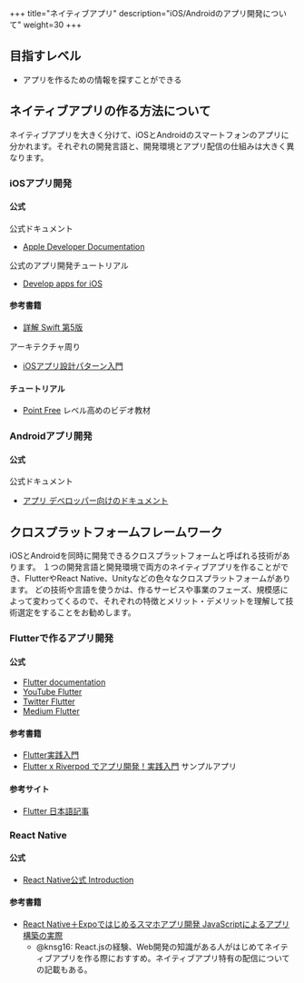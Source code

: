 +++
title="ネイティブアプリ"
description="iOS/Androidのアプリ開発について"
weight=30
+++

## 目指すレベル
- アプリを作るための情報を探すことができる

## ネイティブアプリの作る方法について
ネイティブアプリを大きく分けて、iOSとAndroidのスマートフォンのアプリに分かれます。それぞれの開発言語と、開発環境とアプリ配信の仕組みは大きく異なります。

### iOSアプリ開発
#### 公式
公式ドキュメント
- [Apple Developer Documentation](https://developer.apple.com/documentation/)

公式のアプリ開発チュートリアル
- [Develop apps for iOS](https://developer.apple.com/tutorials/app-dev-training/getting-started-with-scrumdinger)

#### 参考書籍　
- [詳解 Swift 第5版](https://www.sbcr.jp/product/4815604073/)

アーキテクチャ周り
- [iOSアプリ設計パターン入門](https://peaks.cc/iOS_architecture) 

#### チュートリアル
- [Point Free](https://www.pointfree.co/) レベル高めのビデオ教材


### Androidアプリ開発
#### 公式
公式ドキュメント
- [アプリ デベロッパー向けのドキュメント](https://developer.android.com/docs/)

## クロスプラットフォームフレームワーク
iOSとAndroidを同時に開発できるクロスプラットフォームと呼ばれる技術があります。
１つの開発言語と開発環境で両方のネイティブアプリを作ることができ、FlutterやReact Native、Unityなどの色々なクロスプラットフォームがあります。
どの技術や言語を使うかは、作るサービスや事業のフェーズ、規模感によって変わってくるので、それぞれの特徴とメリット・デメリットを理解して技術選定をすることをお勧めします。

### Flutterで作るアプリ開発
#### 公式
- [Flutter documentation](https://docs.flutter.dev/)
- [YouTube Flutter](https://www.youtube.com/@flutterdev)
- [Twitter Flutter](https://twitter.com/FlutterDev)
- [Medium Flutter](https://medium.com/flutter)

#### 参考書籍　
- [Flutter実践入門](https://zenn.dev/kazutxt/books/flutter_practice_introduction/viewer/01_chapter0_aboutme)
- [Flutter x Riverpod でアプリ開発！実践入門](https://zenn.dev/riscait/books/flutter-riverpod-practical-introduction) サンプルアプリ

#### 参考サイト
- [Flutter 日本語記事](https://medium.com/flutter-jp)


### React Native
#### 公式
- [React Native公式 Introduction](https://reactnative.dev/docs/getting-started)

#### 参考書籍
- [React Native＋Expoではじめるスマホアプリ開発 JavaScriptによるアプリ構築の実際](https://book.mynavi.jp/ec/products/detail/id=92636)
  - @knsg16: React.jsの経験、Web開発の知識がある人がはじめてネイティブアプリを作る際におすすめ。ネイティブアプリ特有の配信についての記載もある。
